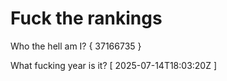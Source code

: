 # Fuck the rankings

Who the hell am I?
{ 37166735 }

What fucking year is it?
[ 2025-07-14T18:03:20Z ]

